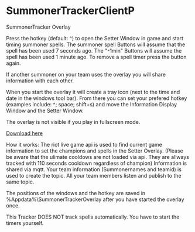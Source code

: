 # SummonerTrackerClientP
SummonerTracker Overlay

Press the hotkey (default: ^) to open the Setter Window in game and start timing summoner spells.
The summoner spell Buttons will assume that the spell has been used 7 seconds ago. 
The "-1min" Buttons will assume the spell has been used 1 minute ago.
To remove a spell timer press the button again.

If another summoner on your team uses the overlay you will share information with each other.

When you start the overlay it will create a tray icon (next to the time and date in the windows tool bar).
From there you can set your prefered hotkey (examples include: ^; space; shift+s) and move the Information Display Window and the Setter Window.

The overlay is not visible if you play in fullscreen mode.

[Download here](https://github.com/CodeIsJustLikeMagic/SummonerTrackerClientP/releases/latest)


How it works: The riot live game api is used to find current game information to set the champions and spells in the Setter Overlay.
(Please be aware that the ulimate cooldows are not loaded via api. They are allways tracked with 110 seconds cooldown regardless of champion)
Information is shared via mqtt. Your team information (Summonernames and teamid) is used to create the topic. All your team members listen and publish to the same topic.

The positions of the windows and the hotkey are saved in %Appdata%\SummonerTrackerOverlay after you have started the overlay once.

This Tracker DOES NOT track spells automatically. You have to start the timers yourself.
